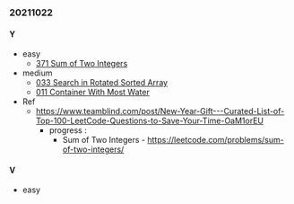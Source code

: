 ### 20211022

#### Y
- easy
  - [371 Sum of Two Integers](https://leetcode.com/problems/sum-of-two-integers/)
- medium
  - [033 Search in Rotated Sorted Array](https://leetcode.com/problems/search-in-rotated-sorted-array/)
  - [011 Container With Most Water](https://leetcode.com/problems/container-with-most-water/)
- Ref
  - https://www.teamblind.com/post/New-Year-Gift---Curated-List-of-Top-100-LeetCode-Questions-to-Save-Your-Time-OaM1orEU
    - progress :
      - Sum of Two Integers - https://leetcode.com/problems/sum-of-two-integers/

#### V
- easy